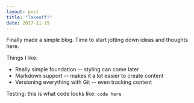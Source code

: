 ```yaml
---
layout: post
title: "Takeoff!"
date: 2017-11-19
---
```

Finally made a simple blog. Time to start jotting down ideas and thoughts here.

Things I like:
- Really simple foundation -- styling can come later
- Markdown support -- makes it a lot easier to create content
- Versioning everything with Git -- even tracking content

Testing: this is what code looks like: `code here`
